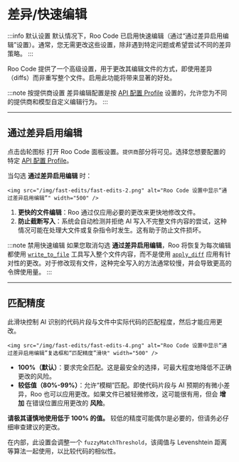 # 差异/快速编辑

:::info 默认设置
默认情况下，Roo Code 已启用快速编辑（通过“通过差异启用编辑”设置）。通常，您无需更改这些设置，除非遇到特定问题或希望尝试不同的差异策略。
:::

Roo Code 提供了一个高级设置，用于更改其编辑文件的方式，即使用差异（diffs）而非重写整个文件。启用此功能将带来显著的好处。

:::note 按提供商设置
差异编辑配置是按 [API 配置 Profile](/features/api-configuration-profiles) 设置的，允许您为不同的提供商和模型自定义编辑行为。
:::

---

## 通过差异启用编辑

点击齿轮图标 <Codicon name="gear" /> 打开 Roo Code 面板设置。`提供商`部分将可见。选择您想要配置的特定 [API 配置 Profile](/features/api-configuration-profiles)。

当勾选 **通过差异启用编辑** 时：

    <img src="/img/fast-edits/fast-edits-2.png" alt="Roo Code 设置中显示“通过差异启用编辑”" width="500" />

1.  **更快的文件编辑**：Roo 通过仅应用必要的更改来更快地修改文件。
2.  **防止截断写入**：系统会自动检测并拒绝 AI 写入不完整文件内容的尝试，这种情况可能在处理大文件或复杂指令时发生。这有助于防止文件损坏。

:::note 禁用快速编辑
如果您取消勾选 **通过差异启用编辑**，Roo 将恢复为每次编辑都使用 [`write_to_file`](/advanced-usage/available-tools/write-to-file) 工具写入整个文件内容，而不是使用 [`apply_diff`](/advanced-usage/available-tools/apply-diff) 应用有针对性的更改。对于修改现有文件，这种完全写入的方法通常较慢，并会导致更高的令牌使用量。
:::

---

## 匹配精度

此滑块控制 AI 识别的代码片段与文件中实际代码的匹配程度，然后才能应用更改。

    <img src="/img/fast-edits/fast-edits-4.png" alt="Roo Code 设置中显示“通过差异启用编辑”复选框和“匹配精度”滑块" width="500" />

*   **100%（默认）**：要求完全匹配。这是最安全的选择，可最大程度地降低不正确更改的风险。
*   **较低值（80%-99%）**：允许“模糊”匹配。即使代码片段与 AI 预期的有微小差异，Roo 也可以应用更改。如果文件已被轻微修改，这可能很有用，但会 **增加** 在错误位置应用更改的 **风险**。

**请极其谨慎地使用低于 100% 的值。** 较低的精度可能偶尔是必要的，但请务必仔细审查建议的更改。

在内部，此设置会调整一个 `fuzzyMatchThreshold`，该阈值与 Levenshtein 距离等算法一起使用，以比较代码的相似性。